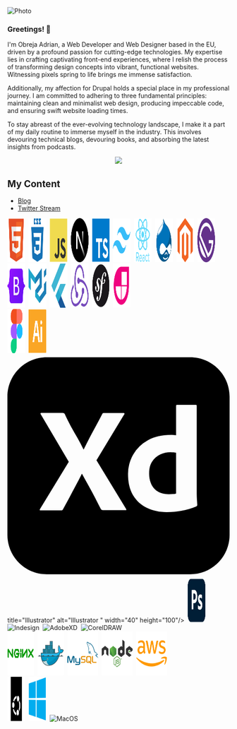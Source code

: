 ![Photo](http://pixelprowess.com/i/pow-laptopgrab.jpg)

### Greetings! 👋

I'm Obreja Adrian, a Web Developer and Web Designer based in the EU, driven by a profound passion for cutting-edge technologies. My expertise lies in crafting captivating front-end experiences, where I relish the process of transforming design concepts into vibrant, functional websites. Witnessing pixels spring to life brings me immense satisfaction.

Additionally, my affection for Drupal holds a special place in my professional journey. I am committed to adhering to three fundamental principles: maintaining clean and minimalist web design, producing impeccable code, and ensuring swift website loading times.

To stay abreast of the ever-evolving technology landscape, I make it a part of my daily routine to immerse myself in the industry. This involves devouring technical blogs, devouring books, and absorbing the latest insights from podcasts.

<div id="header" align="center">
  <img src="https://media.giphy.com/media/M9gbBd9nbDrOTu1Mqx/giphy.gif" width="100"/>
</div>

## My Content
- [Blog](https://andy.da.md/blog/)
- [Twitter Stream](https://twitter.com/andyDA)
<!---
- [YouTube Channel]()
- [Dribbble]()
-->
<div>
  <img src="https://github.com/devicons/devicon/blob/master/icons/html5/html5-original.svg" title="HTML5" alt="HTML" width="40" height="100"/>&nbsp;
  <img src="https://github.com/devicons/devicon/blob/master/icons/css3/css3-plain-wordmark.svg"  title="CSS3" alt="CSS" width="40" height="100"/>&nbsp;
  <img src="https://github.com/devicons/devicon/blob/master/icons/javascript/javascript-original.svg" title="JavaScript" alt="JavaScript" width="40" height="100"/>&nbsp;
  <img src="https://github.com/devicons/devicon/blob/master/icons/nextjs/nextjs-original.svg" title="Next.js" alt="NextJS" width="40" height="100"/>&nbsp;
  <img src="https://github.com/devicons/devicon/blob/master/icons/typescript/typescript-original.svg" title="Typescript" alt="Typescript" width="40" height="100"/>&nbsp;
  <img src="https://github.com/devicons/devicon/blob/master/icons/tailwindcss/tailwindcss-plain.svg" title="Tailwindcss" alt="Tailwindcss" width="40" height="100"/>&nbsp;
  <img src="https://github.com/devicons/devicon/blob/master/icons/react/react-original-wordmark.svg" title="React" alt="React" width="40" height="100"/>&nbsp;
  <img src="https://github.com/devicons/devicon/blob/master/icons/drupal/drupal-original.svg" title="Drupal" alt="Drupal" width="40" height="100"/>&nbsp;  
  <img src="https://github.com/devicons/devicon/blob/master/icons/magento/magento-original.svg" title="Magento" alt="Magento" width="40" height="100"/>&nbsp;
  <img src="https://github.com/devicons/devicon/blob/master/icons/gatsby/gatsby-original.svg" title="Gatsby"  alt="Gatsby" width="40" height="100"/>&nbsp;
  <img src="https://github.com/devicons/devicon/blob/master/icons/bootstrap/bootstrap-original.svg" title="bootstrap" alt="bootstrap" width="40" height="100"/>&nbsp;
  <img src="https://github.com/devicons/devicon/blob/master/icons/materialui/materialui-original.svg" title="Material UI" alt="Material UI" width="40" height="100"/>&nbsp;
  <img src="https://github.com/devicons/devicon/blob/master/icons/flutter/flutter-original.svg" title="Flutter" alt="Flutter" width="40" height="100"/>&nbsp;
  <img src="https://github.com/devicons/devicon/blob/master/icons/redux/redux-original.svg" title="Redux" alt="Redux " width="40" height="100"/>&nbsp;
  <img src="https://github.com/devicons/devicon/blob/master/icons/symfony/symfony-original.svg" title="symfony" alt="symfony " width="40" height="100"/>&nbsp; 
  <img src="https://github.com/devicons/devicon/blob/master/icons/jamstack/jamstack-original.svg" title="Jamstack" alt="Jamstack " width="40" height="100"/>&nbsp; 
  <br />
  <img src="https://github.com/devicons/devicon/blob/master/icons/figma/figma-original.svg" title="Figma" alt="Figma" width="40" height="100"/>&nbsp; 
  <img src="https://github.com/devicons/devicon/blob/master/icons/illustrator/illustrator-plain.svg" title="Illustrator" alt="Illustrator " width="40" height="100"/>&nbsp; 
  <svg role="img" viewBox="0 0 24 24" xmlns="http://www.w3.org/2000/svg"><title>Adobe XD</title><path d="M4.25.3C1.9.3 0 2.2 0 4.55v14.9c0 2.35 1.9 4.25 4.25 4.25h15.5c2.35 0 4.25-1.9 4.25-4.25V4.55C24 2.2 22.1.3 19.75.3Zm14.07 5.13h2.03c.05-.01.09.03.1.07v9.54c0 .18.01.38.02.6.02.21.03.41.04.58 0 .07-.03.13-.1.16-.52.22-1.07.38-1.63.48-.51.09-1.02.14-1.54.14-.74.01-1.48-.14-2.15-.45-.63-.29-1.15-.77-1.51-1.36-.37-.61-.55-1.37-.55-2.28a4.107 4.107 0 0 1 2.14-3.66c.7-.39 1.54-.58 2.53-.58.05 0 .12 0 .21.01s.19.01.31.02V5.54c0-.07.03-.11.1-.11zM3.68 6.3h2.27c.05 0 .1.01.14.02.04.02.07.05.1.09.19.43.41.86.64 1.29.24.43.47.85.72 1.27.24.42.46.84.67 1.27h.02c.21-.44.43-.87.65-1.29.22-.42.45-.84.68-1.26.23-.42.45-.85.67-1.26.01-.04.03-.08.06-.1a.19.19 0 0 1 .13-.02h2.11c.05-.01.1.02.11.07.01.01-.01.05-.03.07l-3 4.95 3.2 5.25c.02.04.03.08.02.12-.01.04-.05.01-.11.02h-2.29c-.16 0-.27-.01-.34-.11-.21-.42-.43-.83-.64-1.25-.21-.41-.44-.83-.68-1.26-.24-.43-.48-.86-.72-1.3h-.02c-.21.43-.44.86-.67 1.29-.23.43-.46.86-.68 1.28-.23.42-.46.85-.69 1.26-.04.1-.12.11-.23.11h-2.2c-.04 0-.07.02-.07-.03a.14.14 0 0 1 .02-.11l3.11-5.1L3.6 6.44c-.03-.04-.04-.08-.02-.1.02-.03.06-.04.1-.04zm13.94 4.23c-.39 0-.78.08-1.13.26-.34.17-.63.42-.85.74-.22.32-.33.75-.33 1.27-.01.35.05.7.17 1.03.1.27.25.51.45.71.19.18.42.32.68.4.27.09.55.13.83.13.15 0 .29-.01.42-.02.13.01.24-.01.36-.05v-4.4c-.09-.02-.18-.04-.27-.05-.11-.01-.22-.02-.33-.02Z"/></svg> title="Illustrator" alt="Illustrator " width="40" height="100"/>&nbsp;
  <img src="https://github.com/devicons/devicon/blob/master/icons/photoshop/photoshop-plain.svg" title="Photoshop" alt="Photoshop " width="40" height="100"/>&nbsp;
  <img src="https://www.svgrepo.com/show/31587/adobe-indesign.svg" title="Indesign" alt="Indesign " width="40" height="100"/>&nbsp;
  <img src="https://www.svgrepo.com/show/329863/adobexd.svg" title="AdobeXD" alt="AdobeXD " width="40" height="100"/>&nbsp;
  <img src="https://www.svgrepo.com/show/508792/corel-draw.svg" title="CorelDRAW" alt="CorelDRAW " width="40" height="100"/>&nbsp;
  <br />
  <img src="https://github.com/devicons/devicon/blob/master/icons/nginx/nginx-original.svg" title="nginx" alt="nginx" width="60" height="100"/>&nbsp;
  <img src="https://github.com/devicons/devicon/blob/master/icons/docker/docker-original.svg" title="docker" alt="docker" width="60" height="100"/>&nbsp;
  <img src="https://github.com/devicons/devicon/blob/master/icons/mysql/mysql-original-wordmark.svg" title="MySQL"  alt="MySQL" width="70" height="100"/>&nbsp;
  <img src="https://github.com/devicons/devicon/blob/master/icons/nodejs/nodejs-original-wordmark.svg" title="NodeJS" alt="NodeJS" width="70" height="100"/>&nbsp;
  <img src="https://github.com/devicons/devicon/blob/master/icons/amazonwebservices/amazonwebservices-plain-wordmark.svg" title="AWS" alt="AWS" width="70" height="100"/>&nbsp;
  <br />
  <img src="https://github.com/devicons/devicon/blob/master/icons/ubuntu/ubuntu-plain.svg" title="Ubuntu" alt="Ubuntu" width="40" height="100"/>&nbsp;
  <img src="https://github.com/devicons/devicon/blob/master/icons/windows8/windows8-original.svg" title="Windows" alt="Windows" width="40" height="100"/>&nbsp;
  <img src="https://www.svgrepo.com/show/354022/macos.svg" title="MacOS" alt="MacOS" width="40" height="100"/>&nbsp;
</div>

<!--
**AndyDA/AndyDA** is a ✨ _special_ ✨ repository because its `README.md` (this file) appears on your GitHub profile.




















Here are some ideas to get you started:

- 🔭 I’m currently working on ...
- 🌱 I’m currently learning ...
- 👯 I’m looking to collaborate on ...
- 🤔 I’m looking for help with ...
- 💬 Ask me about ...
- 📫 How to reach me: ...
- 😄 Pronouns: ...
- ⚡ Fun fact: ...
-->
